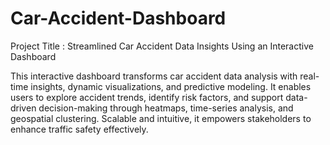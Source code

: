 # Car-Accident-Dashboard

Project Title : Streamlined Car Accident Data Insights Using an Interactive Dashboard

This interactive dashboard transforms car accident data analysis with real-time insights, dynamic visualizations, and predictive modeling. It enables users to explore accident trends, identify risk factors, and support data-driven decision-making through heatmaps, time-series analysis, and geospatial clustering. Scalable and intuitive, it empowers stakeholders to enhance traffic safety effectively.
